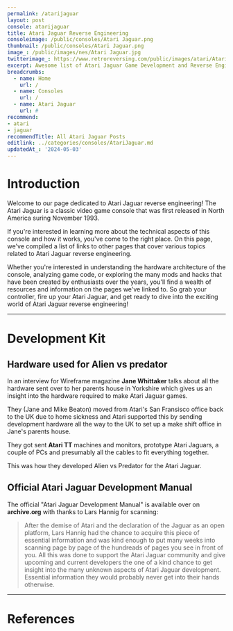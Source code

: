 ```yaml
---
permalink: /atarijaguar
layout: post
console: atarijaguar
title: Atari Jaguar Reverse Engineering
consoleimage: /public/consoles/Atari Jaguar.png
thumbnail: /public/consoles/Atari Jaguar.png
image_: /public/images/nes/Atari Jaguar.jpg
twitterimage_: https://www.retroreversing.com/public/images/atari/Atari Jaguar.jpg
excerpt: Awesome list of Atari Jaguar Game Development and Reverse Engineering information
breadcrumbs:
  - name: Home
    url: /
  - name: Consoles
    url: /
  - name: Atari Jaguar
    url: #
recommend: 
- atari
- jaguar
recommendTitle: All Atari Jaguar Posts
editlink: ../categories/consoles/AtariJaguar.md
updatedAt_: '2024-05-03'
---
```


# Introduction
Welcome to our page dedicated to Atari Jaguar reverse engineering! 
The Atari Jaguar is a classic video game console that was first released in North America suring November 1993. 

If you're interested in learning more about the technical aspects of this console and how it works, you've come to the right place. On this page, we've compiled a list of links to other pages that cover various topics related to Atari Jaguar reverse engineering. 

Whether you're interested in understanding the hardware architecture of the console, analyzing game code, or exploring the many mods and hacks that have been created by enthusiasts over the years, you'll find a wealth of resources and information on the pages we've linked to. So grab your controller, fire up your Atari Jaguar, and get ready to dive into the exciting world of Atari Jaguar reverse engineering!

---
# Development Kit

## Hardware used for Alien vs predator
In an interview for Wireframe magazine **Jane Whittaker** talks about all the hardware sent over to her parents house in Yorkshire which gives us an insight into the hardware required to make Atari Jaguar games.

They (Jane and Mike Beaton) moved from Atari's San Fransisco office back to the UK due to home sickness and Atari supported this by sending development hardware all the way to the UK to set up a make shift office in Jane's parents house.

They got sent **Atari TT** machines and monitors, prototype Atari Jaguars, a couple of PCs and presumably all the cables to fit everything together.

This was how they developed Alien vs Predator for the Atari Jaguar.

## Official Atari Jaguar Development Manual
The official "Atari Jaguar Development Manual" is available over on **archive.org** with thanks to Lars Hannig for scanning:
> After the demise of Atari and the declaration of the Jaguar as an open platform, Lars Hannig had the chance to acquire this piece of essential information and was kind enough to put many weeks into scanning page by page of the hundreads of pages you see in front of you. All this was done to support the Atari Jaguar community and give upcoming and current developers the one of a kind chance to get insight into the many unknown aspects of Atari Jaguar development. Essential information they would probably never get into their hands otherwise.

---
# References
[^1]: Wireframe issue 2 Page 26
